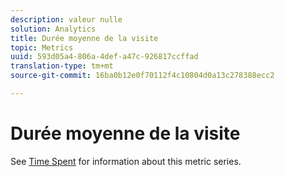 ```yaml
---
description: valeur nulle
solution: Analytics
title: Durée moyenne de la visite
topic: Metrics
uuid: 593d05a4-806a-4def-a47c-926817ccffad
translation-type: tm+mt
source-git-commit: 16ba0b12e0f70112f4c10804d0a13c278388ecc2

---
```



# Durée moyenne de la visite

See [Time Spent](/help/components/c-variables/c-metrics/metrics-time-spent.md) for information about this metric series.
